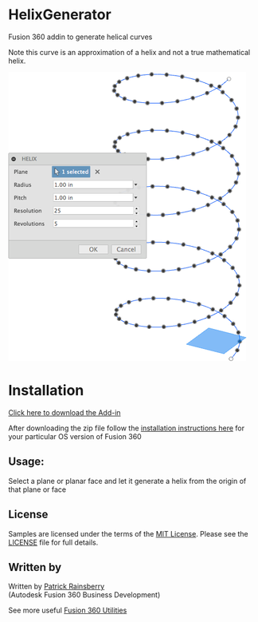 # HelixGenerator
Fusion 360 addin to generate helical curves

Note this curve is an approximation of a helix and not a true mathematical helix.

![Helix Cover](./resources/cover_image.png)

# Installation
[Click here to download the Add-in](https://github.com/tapnair/HelixGenerator/releases/download/1.0/HelixGenerator.zip)

After downloading the zip file follow the [installation instructions here](https://tapnair.github.io/installation.html) for your particular OS version of Fusion 360 

## Usage:
Select a plane or planar face and let it generate a helix from the origin of that plane or face

## License
Samples are licensed under the terms of the [MIT License](http://opensource.org/licenses/MIT). Please see the [LICENSE](LICENSE) file for full details.

## Written by

Written by [Patrick Rainsberry](https://twitter.com/prrainsberry) <br /> (Autodesk Fusion 360 Business Development)

See more useful [Fusion 360 Utilities](https://tapnair.github.io/index.html)
